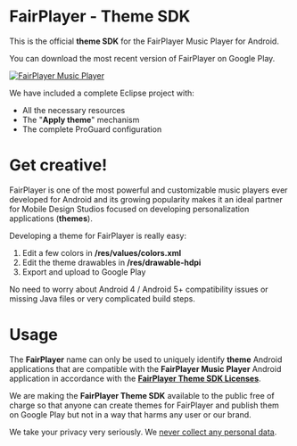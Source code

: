 # FairPlayer - Theme SDK 

This is the official **theme SDK** for the FairPlayer Music Player for Android.

You can download the most recent version of FairPlayer on Google Play.

[![FairPlayer Music Player](https://play.google.com/intl/en_us/badges/images/badge_new.png)](https://play.google.com/store/apps/details?id=com.fairplayer)

We have included a complete Eclipse project with:

  - All the necessary resources
  - The "**Apply theme**" mechanism
  - The complete ProGuard configuration

# Get creative!

FairPlayer is one of the most powerful and customizable music players ever developed for Android and its growing popularity makes it an ideal partner for Mobile Design Studios focused on developing personalization applications (**themes**).

Developing a theme for FairPlayer is really easy:

  1. Edit a few colors in **/res/values/colors.xml**
  2. Edit the theme drawables in **/res/drawable-hdpi**
  3. Export and upload to Google Play
  
No need to worry about Android 4 / Android 5+ compatibility issues or missing Java files or very complicated build steps.

# Usage

The **FairPlayer** name can only be used to uniquely identify **theme** Android applications that are compatible with the **FairPlayer Music Player** Android application in accordance with the **[FairPlayer Theme SDK Licenses](https://fairplayerteam.github.io/FairPlayer-SDK/Licenses)**.

We are making the **FairPlayer Theme SDK** available to the public free of charge so that anyone can create themes for FairPlayer and publish them on Google Play but not in a way that harms any user or our brand.

We take your privacy very seriously. We [never collect any personal data](https://fairplayerteam.github.io/FairPlayer-SDK/PrivacyPolicy).
